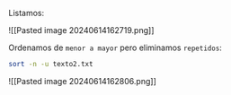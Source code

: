 
Listamos:

![[Pasted image 20240614162719.png]]

Ordenamos de ``menor a mayor`` pero eliminamos ``repetidos``:

```Bash
sort -n -u texto2.txt
```

![[Pasted image 20240614162806.png]]

